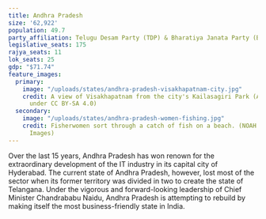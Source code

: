 ```yaml
---
title: Andhra Pradesh
size: '62,922'
population: 49.7
party_affiliation: Telugu Desam Party (TDP) & Bharatiya Janata Party (BJP)
legislative_seats: 175
rajya_seats: 11
lok_seats: 25
gdp: "$71.74"
feature_images:
  primary:
    image: "/uploads/states/andhra-pradesh-visakhapatnam-city.jpg"
    credit: A view of Visakhapatnam from the city's Kailasagiri Park (Av9, licensed
      under CC BY-SA 4.0)
  secondary:
    image: "/uploads/states/andhra-pradesh-women-fishing.jpg"
    credit: Fisherwomen sort through a catch of fish on a beach. (NOAH SEELAM/AFP/Getty
      Images)
---
```


Over the last 15 years, Andhra Pradesh has won renown for the extraordinary development of the IT industry in its capital city of Hyderabad. The current state of Andhra Pradesh, however, lost most of the sector when its former territory was divided in two to create the state of Telangana. Under the vigorous and forward-looking leadership of Chief Minister Chandrababu Naidu, Andhra Pradesh is attempting to rebuild by making itself the most business-friendly state in India.
